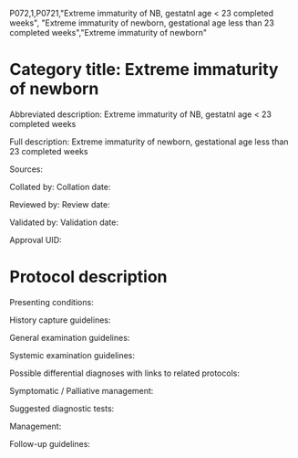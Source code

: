 P072,1,P0721,"Extreme immaturity of NB, gestatnl age < 23 completed weeks", "Extreme immaturity of newborn, gestational age less than 23 completed weeks","Extreme immaturity of newborn"
# Category title: Extreme immaturity of newborn

Abbreviated description: Extreme immaturity of NB, gestatnl age < 23 completed weeks

Full description: Extreme immaturity of newborn, gestational age less than 23 completed weeks

Sources:

Collated by:
Collation date:

Reviewed by:
Review date:

Validated by:
Validation date:

Approval UID:

# Protocol description

Presenting conditions:

History capture guidelines:

General examination guidelines:

Systemic examination guidelines:

Possible differential diagnoses with links to related protocols:

Symptomatic / Palliative management:

Suggested diagnostic tests:

Management:

Follow-up guidelines:
